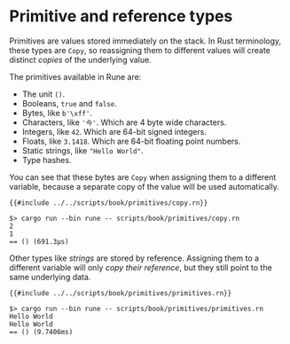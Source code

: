# Primitive and reference types

Primitives are values stored immediately on the stack. In Rust terminology,
these types are `Copy`, so reassigning them to different values will create
distinct *copies* of the underlying value.

The primitives available in Rune are:

* The unit `()`.
* Booleans, `true` and `false`.
* Bytes, like `b'\xff'`.
* Characters, like `'今'`. Which are 4 byte wide characters.
* Integers, like `42`. Which are 64-bit signed integers.
* Floats, like `3.1418`. Which are 64-bit floating point numbers.
* Static strings, like `"Hello World"`.
* Type hashes.

You can see that these bytes are `Copy` when assigning them to a different
variable, because a separate copy of the value will be used automatically.

```rune
{{#include ../../scripts/book/primitives/copy.rn}}
```

```text
$> cargo run --bin rune -- scripts/book/primitives/copy.rn
2
1
== () (691.3µs)
```

Other types like *strings* are stored by reference. Assigning them to a
different variable will only *copy their reference*, but they still point to the
same underlying data.

```rune
{{#include ../../scripts/book/primitives/primitives.rn}}
```

```text
$> cargo run --bin rune -- scripts/book/primitives/primitives.rn
Hello World
Hello World
== () (9.7406ms)
```
